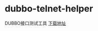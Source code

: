 # dubbo-telnet-helper

DUBBO接口测试工具 [下载地址](https://github.com/nullword/dubbo-telnet-helper/raw/master/app/DUBBO%E6%8E%A5%E5%8F%A3%E6%B5%8B%E8%AF%95%E5%B7%A5%E5%85%B7.exe)